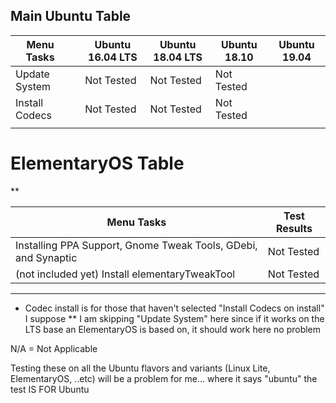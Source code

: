 
## Main Ubuntu Table

Menu Tasks     |   | Ubuntu 16.04 LTS | Ubuntu 18.04 LTS | Ubuntu 18.10 | Ubuntu 19.04
---------------|---|------------------|------------------|--------------|-------------
Update System  |   | Not Tested       | Not Tested       | Not Tested   |
Install Codecs |   | Not Tested       | Not Tested       | Not Tested   |
               |   |                  |                  |              |

# ElementaryOS Table
**

Menu Tasks                                                     | Test Results
---------------------------------------------------------------|-------------
Installing PPA Support, Gnome Tweak Tools, GDebi, and Synaptic | Not Tested
(not included yet) Install elementaryTweakTool                 | Not Tested




---
* Codec install is for those that haven't selected "Install Codecs on install" I suppose
** I am skipping "Update System" here since if it works on the LTS base an ElementaryOS is based on, it should work here no problem

N/A = Not Applicable

Testing these on all the Ubuntu flavors and variants (Linux Lite, ElementaryOS, ..etc) will be a problem for me... where it says "ubuntu" the test IS FOR Ubuntu
